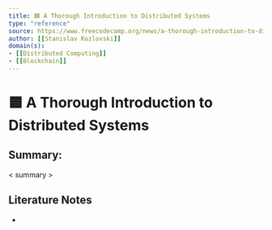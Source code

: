 ```yaml
---
title: 🟦 A Thorough Introduction to Distributed Systems
type: "reference"
source: https://www.freecodecamp.org/news/a-thorough-introduction-to-distributed-systems-3b91562c9b3c/
author: [[Stanislav Kozlovski]]
domain(s):
- [[Distributed Computing]]
- [[Blockchain]]
---
```

# 🟦 A Thorough Introduction to Distributed Systems

## Summary:

< summary >

## Literature Notes

- 
